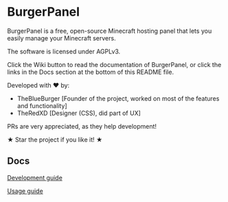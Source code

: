 # BurgerPanel

BurgerPanel is a free, open-source Minecraft hosting panel that lets you easily manage your Minecraft servers.

The software is licensed under AGPLv3.

Click the Wiki button to read the documentation of BurgerPanel, or click the links in the Docs section at the bottom of this README file.

Developed with ♥ by:
- TheBlueBurger \[Founder of the project, worked on most of the features and functionality\]
- TheRedXD \[Designer (CSS), did part of UX\]

PRs are very appreciated, as they help development!

★ Star the project if you like it! ★

## Docs
[Development guide](https://github.com/TheBlueBurger/BurgerPanel/wiki/Development)

[Usage guide](https://github.com/TheBlueBurger/BurgerPanel/wiki/Usage)
